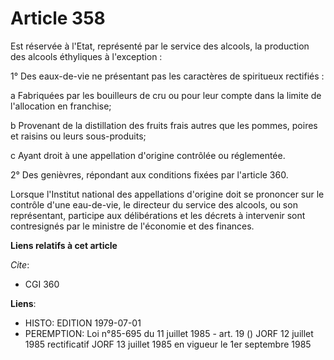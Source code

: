 # Article 358

Est réservée à l'Etat, représenté par le service des alcools, la production des alcools éthyliques à l'exception :

1° Des eaux-de-vie ne présentant pas les caractères de spiritueux rectifiés :

a Fabriquées par les bouilleurs de cru ou pour leur compte dans la limite de l'allocation en franchise;

b Provenant de la distillation des fruits frais autres que les pommes, poires et raisins ou leurs sous-produits;

c Ayant droit à une appellation d'origine contrôlée ou réglementée.

2° Des genièvres, répondant aux conditions fixées par l'article 360.

Lorsque l'Institut national des appellations d'origine doit se prononcer sur le contrôle d'une eau-de-vie, le directeur du
service des alcools, ou son représentant, participe aux délibérations et les décrets à intervenir sont contresignés par le
ministre de l'économie et des finances.

**Liens relatifs à cet article**

_Cite_:

  - CGI 360

**Liens**:

  - HISTO: EDITION 1979-07-01
  - PEREMPTION: Loi n°85-695 du 11 juillet 1985 - art. 19 () JORF 12 juillet 1985 rectificatif JORF 13 juillet 1985 en vigueur le 1er septembre 1985
